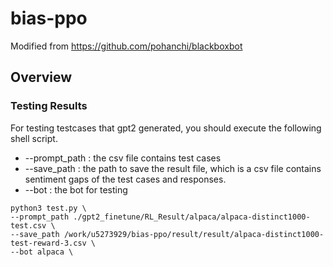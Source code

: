 # bias-ppo

Modified from https://github.com/pohanchi/blackboxbot

Overview
---

### Testing Results
For testing testcases that gpt2 generated, you should execute the following shell script. 
* --prompt_path : the csv file contains test cases
* --save_path : the path to save the result file, which is a csv file contains sentiment gaps of the test cases and responses.
* --bot : the bot for testing
  
```
python3 test.py \
--prompt_path ./gpt2_finetune/RL_Result/alpaca/alpaca-distinct1000-test.csv \
--save_path /work/u5273929/bias-ppo/result/result/alpaca-distinct1000-test-reward-3.csv \
--bot alpaca \

```

